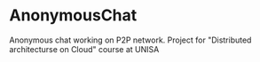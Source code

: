 # AnonymousChat
Anonymous chat working on P2P network.
Project for "Distributed architecturse on Cloud" course at UNISA
